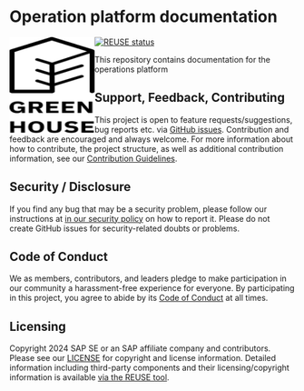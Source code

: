 # Operation platform documentation

[![REUSE status](https://api.reuse.software/badge/github.com/cloudoperators/greenhouse)](https://api.reuse.software/info/github.com/cloudoperators/documentation)
<a href="https://github.com/cloudoperators/documentation"><img align="left" width="150" height="170" src="https://raw.githubusercontent.com/cloudoperators/greenhouse/main/docs/assets/greenhouse.svg"></a>

This repository contains documentation for the operations platform

## Support, Feedback, Contributing

This project is open to feature requests/suggestions, bug reports etc. via [GitHub issues](https://github.com/cloudoperators/documentation/issues). Contribution and feedback are encouraged and always welcome. For more information about how to contribute, the project structure, as well as additional contribution information, see our [Contribution Guidelines](CONTRIBUTING.md).

## Security / Disclosure
If you find any bug that may be a security problem, please follow our instructions at [in our security policy](https://github.com/cloudoperators/documentation/security/policy) on how to report it. Please do not create GitHub issues for security-related doubts or problems.

## Code of Conduct

We as members, contributors, and leaders pledge to make participation in our community a harassment-free experience for everyone. By participating in this project, you agree to abide by its [Code of Conduct](https://github.com/SAP/.github/blob/main/CODE_OF_CONDUCT.md) at all times.

## Licensing

Copyright 2024 SAP SE or an SAP affiliate company and <your-project> contributors. Please see our [LICENSE](LICENSE) for copyright and license information. Detailed information including third-party components and their licensing/copyright information is available [via the REUSE tool](https://api.reuse.software/info/github.com/SAP/<your-project>).
